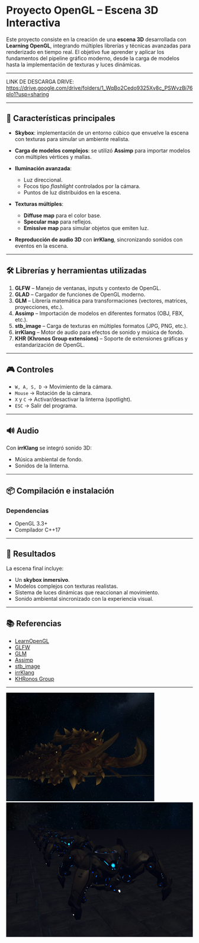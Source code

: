 # Proyecto OpenGL – Escena 3D Interactiva

Este proyecto consiste en la creación de una **escena 3D** desarrollada con **Learning OpenGL**, integrando múltiples librerías y técnicas avanzadas para renderizado en tiempo real. El objetivo fue aprender y aplicar los fundamentos del pipeline gráfico moderno, desde la carga de modelos hasta la implementación de texturas y luces dinámicas.

---

LINK DE DESCARGA DRIVE: https://drive.google.com/drive/folders/1_WqBo2Cedo9325Xv8c_PSWvzBi76plo1?usp=sharing

---

## 🚀 Características principales

* **Skybox**: implementación de un entorno cúbico que envuelve la escena con texturas para simular un ambiente realista.
* **Carga de modelos complejos**: se utilizó **Assimp** para importar modelos con múltiples vértices y mallas.
* **Iluminación avanzada**:

  * Luz direccional.
  * Focos tipo *flashlight* controlados por la cámara.
  * Puntos de luz distribuidos en la escena.
* **Texturas múltiples**:

  * **Diffuse map** para el color base.
  * **Specular map** para reflejos.
  * **Emissive map** para simular objetos que emiten luz.
* **Reproducción de audio 3D** con **irrKlang**, sincronizando sonidos con eventos en la escena.

---

## 🛠️ Librerías y herramientas utilizadas

1. **GLFW** – Manejo de ventanas, inputs y contexto de OpenGL.
2. **GLAD** – Cargador de funciones de OpenGL moderno.
3. **GLM** – Librería matemática para transformaciones (vectores, matrices, proyecciones, etc.).
4. **Assimp** – Importación de modelos en diferentes formatos (OBJ, FBX, etc.).
5. **stb\_image** – Carga de texturas en múltiples formatos (JPG, PNG, etc.).
6. **irrKlang** – Motor de audio para efectos de sonido y música de fondo.
7. **KHR (Khronos Group extensions)** – Soporte de extensiones gráficas y estandarización de OpenGL.

---

## 🎮 Controles

* `W, A, S, D` → Movimiento de la cámara.
* `Mouse` → Rotación de la cámara.
* `X` y `C` → Activar/desactivar la linterna (spotlight).
* `ESC` → Salir del programa.

---

## 🔊 Audio

Con **irrKlang** se integró sonido 3D:

* Música ambiental de fondo.
* Sonidos de la linterna.

---

## 📦 Compilación e instalación

### Dependencias

* OpenGL 3.3+
* Compilador C++17

---

## 📸 Resultados

La escena final incluye:

* Un **skybox inmersivo**.
* Modelos complejos con texturas realistas.
* Sistema de luces dinámicas que reaccionan al movimiento.
* Sonido ambiental sincronizado con la experiencia visual.

---

## 📚 Referencias

* [LearnOpenGL](https://learnopengl.com/)
* [GLFW](https://www.glfw.org/)
* [GLM](https://github.com/g-truc/glm)
* [Assimp](https://github.com/assimp/assimp)
* [stb\_image](https://github.com/nothings/stb)
* [irrKlang](http://www.ambiera.com/irrklang/)
* [KHRonos Group](https://www.khronos.org/opengl/)

---

<img src="assets/Captura de pantalla 2025-08-20 004132.png" alt="Skybox" width="400">
<img src="assets/Captura de pantalla 2025-08-20 003424.png" alt="Animación" width="600">



